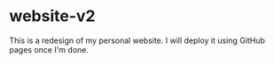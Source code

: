 # website-v2

This is a redesign of my personal website. I will deploy it using
GitHub pages once I'm done.
